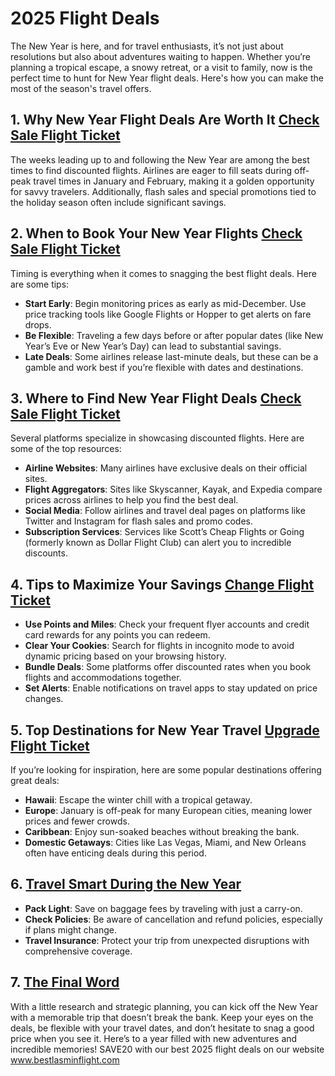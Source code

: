 # 2025 Flight Deals

The New Year is here, and for travel enthusiasts, it’s not just about resolutions but also about adventures waiting to happen. Whether you’re planning a tropical escape, a snowy retreat, or a visit to family, now is the perfect time to hunt for New Year flight deals. Here's how you can make the most of the season's travel offers.

## 1. Why New Year Flight Deals Are Worth It [Check Sale Flight Ticket](https://bestlastminflight.com)

The weeks leading up to and following the New Year are among the best times to find discounted flights. Airlines are eager to fill seats during off-peak travel times in January and February, making it a golden opportunity for savvy travelers. Additionally, flash sales and special promotions tied to the holiday season often include significant savings.

## 2. When to Book Your New Year Flights [Check Sale Flight Ticket](https://bestlastminflight.com)

Timing is everything when it comes to snagging the best flight deals. Here are some tips:

- **Start Early**: Begin monitoring prices as early as mid-December. Use price tracking tools like Google Flights or Hopper to get alerts on fare drops.
- **Be Flexible**: Traveling a few days before or after popular dates (like New Year’s Eve or New Year’s Day) can lead to substantial savings.
- **Late Deals**: Some airlines release last-minute deals, but these can be a gamble and work best if you’re flexible with dates and destinations.

## 3. Where to Find New Year Flight Deals [Check Sale Flight Ticket](https://bestlastminflight.com)

Several platforms specialize in showcasing discounted flights. Here are some of the top resources:

- **Airline Websites**: Many airlines have exclusive deals on their official sites.
- **Flight Aggregators**: Sites like Skyscanner, Kayak, and Expedia compare prices across airlines to help you find the best deal.
- **Social Media**: Follow airlines and travel deal pages on platforms like Twitter and Instagram for flash sales and promo codes.
- **Subscription Services**: Services like Scott’s Cheap Flights or Going (formerly known as Dollar Flight Club) can alert you to incredible discounts.

## 4. Tips to Maximize Your Savings [Change Flight Ticket](https://bestlastminflight.com)

- **Use Points and Miles**: Check your frequent flyer accounts and credit card rewards for any points you can redeem.
- **Clear Your Cookies**: Search for flights in incognito mode to avoid dynamic pricing based on your browsing history.
- **Bundle Deals**: Some platforms offer discounted rates when you book flights and accommodations together.
- **Set Alerts**: Enable notifications on travel apps to stay updated on price changes.

## 5. Top Destinations for New Year Travel [Upgrade Flight Ticket](https://bestlastminflight.com)

If you’re looking for inspiration, here are some popular destinations offering great deals:

- **Hawaii**: Escape the winter chill with a tropical getaway.
- **Europe**: January is off-peak for many European cities, meaning lower prices and fewer crowds.
- **Caribbean**: Enjoy sun-soaked beaches without breaking the bank.
- **Domestic Getaways**: Cities like Las Vegas, Miami, and New Orleans often have enticing deals during this period.

## 6. [Travel Smart During the New Year](https://bestlastminflight.com)

- **Pack Light**: Save on baggage fees by traveling with just a carry-on.
- **Check Policies**: Be aware of cancellation and refund policies, especially if plans might change.
- **Travel Insurance**: Protect your trip from unexpected disruptions with comprehensive coverage.

## 7. [The Final Word]((https://bestlastminflight.com))

With a little research and strategic planning, you can kick off the New Year with a memorable trip that doesn’t break the bank. Keep your eyes on the deals, be flexible with your travel dates, and don’t hesitate to snag a good price when you see it. Here’s to a year filled with new adventures and incredible memories! SAVE20 with our best 2025 flight deals on our website www.bestlasminflight.com 


